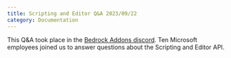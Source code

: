 ```yaml
---
title: Scripting and Editor Q&A 2023/09/22
category: Documentation
---
```


This Q&A took place in the [Bedrock Addons discord](https://discord.gg/NGeNhZpvzV). Ten Microsoft employees joined us to answer questions about the Scripting and Editor API.
